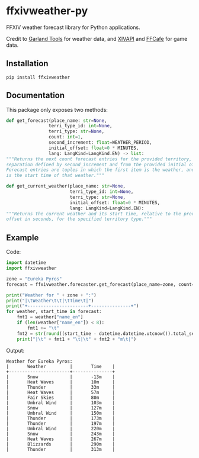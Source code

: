 # ffxivweather-py
FFXIV weather forecast library for Python applications.

Credit to [Garland Tools](https://www.garlandtools.org/) for weather data, and [XIVAPI](https://xivapi.com/) and [FFCafe](https://ffcafe.org/) for game data.

## Installation
`pip install ffxivweather`

## Documentation
This package only exposes two methods:
```python
def get_forecast(place_name: str=None,
                terri_type_id: int=None,
                terri_type: str=None,
                count: int=1,
                second_increment: float=WEATHER_PERIOD,
                initial_offset: float=0 * MINUTES,
                lang: LangKind=LangKind.EN) -> list:
"""Returns the next count forecast entries for the provided territory, at a
separation defined by second_increment and from the provided initial offset in seconds.
Forecast entries are tuples in which the first item is the weather, and the second item
is the start time of that weather."""
```
```python
def get_current_weather(place_name: str=None,
                        terri_type_id: int=None,
                        terri_type: str=None,
                        initial_offset: float=0 * MINUTES,
                        lang: LangKind=LangKind.EN):
"""Returns the current weather and its start time, relative to the provided
offset in seconds, for the specified territory type."""
```

## Example
Code:
```py
import datetime
import ffxivweather

zone = "Eureka Pyros"
forecast = ffxivweather.forecaster.get_forecast(place_name=zone, count=15)

print("Weather for " + zone + ":")
print("|\tWeather\t\t|\tTime\t|")
print("+-----------------------+---------------+")
for weather, start_time in forecast:
    fmt1 = weather["name_en"]
    if (len(weather["name_en"]) < 8):
        fmt1 += "\t"
    fmt2 = str(round((start_time - datetime.datetime.utcnow()).total_seconds() / 60))
    print("|\t" + fmt1 + "\t|\t" + fmt2 + "m\t|")
```

Output:
```
Weather for Eureka Pyros:
|       Weather         |       Time    |
+-----------------------+---------------+
|       Snow            |       -13m    |
|       Heat Waves      |       10m     |
|       Thunder         |       33m     |
|       Heat Waves      |       57m     |
|       Fair Skies      |       80m     |
|       Umbral Wind     |       103m    |
|       Snow            |       127m    |
|       Umbral Wind     |       150m    |
|       Thunder         |       173m    |
|       Thunder         |       197m    |
|       Umbral Wind     |       220m    |
|       Snow            |       243m    |
|       Heat Waves      |       267m    |
|       Blizzards       |       290m    |
|       Thunder         |       313m    |
```

